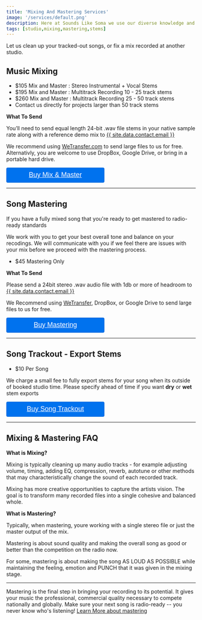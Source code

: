 ```yaml
---
title: 'Mixing And Mastering Services'
image: '/services/default.png'
description: Here at Sounds Like Soma we use our diverse knowledge and experience to transform your recorded tracks into a finished product ready for radio!
tags: [studio,mixing,mastering,stems]
---
```

Let us clean up your tracked-out songs, or fix a mix recorded at another studio.

## Music Mixing

- $105 Mix and Master : Stereo Instrumental + Vocal Stems
- $195 Mix and Master : Multitrack Recording 10 - 25 track stems
- $260 Mix and Master : Multitrack Recording 25 - 50 track stems
- Contact us directly for projects larger than 50 track stems

**What To Send**

You’ll need to send equal length 24-bit .wav file stems in your native sample rate along with a reference demo mix to <a href="mailto:{{ site.data.contact.email }}">{{ site.data.contact.email }}</a>

We recommend using <a href="https://wetransfer.com" target="WeTransfer Official Website">WeTransfer.com</a> to send large files to us for free. Alternativly, you are welcome to use DropBox, Google Drive, or bring in a portable hard drive.

<div style="overflow: auto;">
  <a target="_blank" href="https://checkout.square.site/buy/YXBZX5MSKEH53EPQAHZOQNQ7?src=embed" style="
    display: inline-block;
    font-family: Helvetica, Arial, sans-serif;
    font-size: 18px;
    line-height: 38px;
    height: 40px;
    padding-left: 48px;
    padding-right: 48px;
    color: #ffffff;
    min-width: 165px;
    background-color: #0072ee;
    border-radius: 4px;
    text-align: center;
    box-shadow: 0 0 0 1px rgba(0,0,0,.1) inset;
  ">Buy Mix & Master</a>
</div>

 - - -

## Song Mastering

If you have a fully mixed song that you're ready to get mastered to radio-ready standards

We work with you to get your best overall tone and balance on your recodings. We will communicate with you if we feel there are issues with your mix before we proceed with the mastering process.

- $45 Mastering Only

**What To Send**

Please send a 24bit stereo .wav audio file with 1db or more of headroom to <a href="mailto:{{ site.data.contact.email }}">{{ site.data.contact.email }}</a>

We Recommend using <a href="https://wetransfer.com" target="WeTransfer Official Website">WeTransfer</a>, DropBox, or Google Drive to send large files to us for free.

<div style="overflow: auto;">
  <a target="_blank" href="https://checkout.square.site/buy/K6HZWJV3BLN6OBWZXUNGG72Y?src=embed" style="
    display: inline-block;
    font-family: Helvetica, Arial, sans-serif;
    font-size: 18px;
    line-height: 38px;
    height: 40px;
    padding-left: 48px;
    padding-right: 48px;
    color: #ffffff;
    min-width: 165px;
    background-color: #0072ee;
    border-radius: 4px;
    text-align: center;
    box-shadow: 0 0 0 1px rgba(0,0,0,.1) inset;
  ">Buy Mastering</a>
</div>

- - -

## Song Trackout - Export Stems

- $10 Per Song

We charge a small fee to fully export stems for your song when its outside of booked studio time. Please specify ahead of time if you want **dry** or **wet** stem exports

<div style="overflow: auto;">
  <a target="_blank" href="https://checkout.square.site/buy/PI5PLBDE3S3IAHWWZS6F5RE5?src=embed" style="
    display: inline-block;
    font-family: Helvetica, Arial, sans-serif;
    font-size: 18px;
    line-height: 38px;
    height: 40px;
    padding-left: 48px;
    padding-right: 48px;
    color: #ffffff;
    min-width: 165px;
    background-color: #0072ee;
    border-radius: 4px;
    text-align: center;
    box-shadow: 0 0 0 1px rgba(0,0,0,.1) inset;
  ">Buy Song Trackout</a>
</div>

- - -

## Mixing & Mastering FAQ

**What is Mixing?**

Mixing is typically cleaning up many audio tracks - for example adjusting volume, timing, adding EQ, compression, reverb, autotune or other methods that may characteristically change the sound of each recorded track.

Mixing has more creative opportunities to capture the artists vision. The goal is to transform many recorded files into a single cohesive and balanced whole.

**What is Mastering?**

Typically, when mastering, youre working with a single stereo file or just the master output of the mix.

Mastering is about sound quality and making the overall song as good or better than the competition on the radio now.

For some, mastering is about making the song AS LOUD AS POSSIBLE while maintaining the feeling, emotion and PUNCH that it was given in the mixing stage. 

- - -

Mastering is the final step in bringing your recording to its potential. It gives your music the professional, commercial quality necessary to compete nationally and globally. Make sure your next song is radio-ready --  you never know who's listening! <a href="https://www.izotope.com/en/learn/what-is-mastering.html" target="what is mastering">Learn More about mastering</a>

